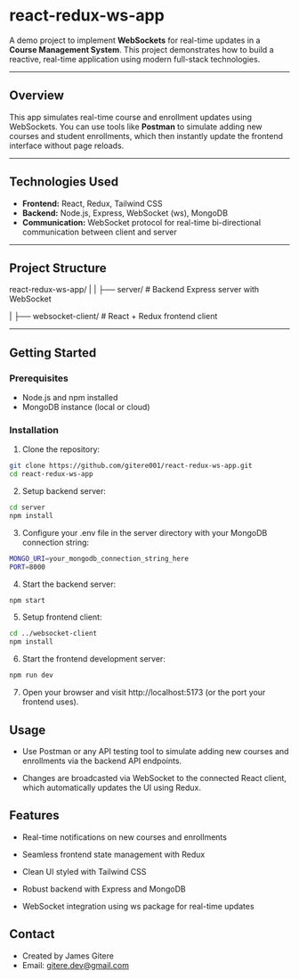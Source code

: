 # react-redux-ws-app

A demo project to implement **WebSockets** for real-time updates in a **Course Management System**. This project demonstrates how to build a reactive, real-time application using modern full-stack technologies.

---

## Overview

This app simulates real-time course and enrollment updates using WebSockets. You can use tools like **Postman** to simulate adding new courses and student enrollments, which then instantly update the frontend interface without page reloads.

---

## Technologies Used

- **Frontend:** React, Redux, Tailwind CSS
- **Backend:** Node.js, Express, WebSocket (ws), MongoDB
- **Communication:** WebSocket protocol for real-time bi-directional communication between client and server

---

## Project Structure

react-redux-ws-app/
|
| ├── server/ # Backend Express server with WebSocket

| ├── websocket-client/ # React + Redux frontend client

---

## Getting Started

### Prerequisites

- Node.js and npm installed
- MongoDB instance (local or cloud)

### Installation

1. Clone the repository:

```bash
git clone https://github.com/gitere001/react-redux-ws-app.git
cd react-redux-ws-app
```

2. Setup backend server:

```bash
cd server
npm install
```

3. Configure your .env file in the server directory with your MongoDB connection string:

```bash
MONGO_URI=your_mongodb_connection_string_here
PORT=8000
```

4. Start the backend server:

```bash
npm start
```

5. Setup frontend client:

```bash
cd ../websocket-client
npm install
```
6. Start the frontend development server:
```bash
npm run dev
```
7. Open your browser and visit http://localhost:5173 (or the port your frontend uses).

## Usage
- Use Postman or any API testing tool to simulate adding new courses and enrollments via the backend API endpoints.

- Changes are broadcasted via WebSocket to the connected React client, which automatically updates the UI using Redux.

## Features
- Real-time notifications on new courses and enrollments

- Seamless frontend state management with Redux

- Clean UI styled with Tailwind CSS

- Robust backend with Express and MongoDB

- WebSocket integration using ws package for real-time updates
## Contact
- Created by James Gitere
- Email: gitere.dev@gmail.com